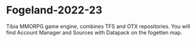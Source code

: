 # Fogeland-2022-23
Tibia MMORPG game engine, combines TFS and OTX repositories. You will find Account Manager and Sources with Datapack on the fogetten map.
